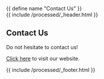 {{ define name "Contact Us" }}\
{{ include /processed/_header.html }}
## Contact Us

Do not hesitate to contact us!

[Click here](https://renatoathaydes.github.io/magnanimous/) to visit our website.

{{ include /processed/_footer.html }}